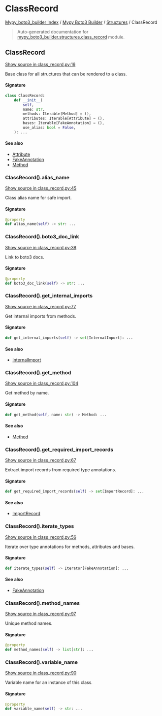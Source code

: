 # ClassRecord

[Mypy_boto3_builder Index](../../README.md#mypy_boto3_builder-index) /
[Mypy Boto3 Builder](../index.md#mypy-boto3-builder) /
[Structures](./index.md#structures) /
ClassRecord

> Auto-generated documentation for [mypy_boto3_builder.structures.class_record](https://github.com/youtype/mypy_boto3_builder/blob/main/mypy_boto3_builder/structures/class_record.py) module.

## ClassRecord

[Show source in class_record.py:16](https://github.com/youtype/mypy_boto3_builder/blob/main/mypy_boto3_builder/structures/class_record.py#L16)

Base class for all structures that can be rendered to a class.

#### Signature

```python
class ClassRecord:
    def __init__(
        self,
        name: str,
        methods: Iterable[Method] = (),
        attributes: Iterable[Attribute] = (),
        bases: Iterable[FakeAnnotation] = (),
        use_alias: bool = False,
    ): ...
```

#### See also

- [Attribute](./attribute.md#attribute)
- [FakeAnnotation](../type_annotations/fake_annotation.md#fakeannotation)
- [Method](./method.md#method)

### ClassRecord().alias_name

[Show source in class_record.py:45](https://github.com/youtype/mypy_boto3_builder/blob/main/mypy_boto3_builder/structures/class_record.py#L45)

Class alias name for safe import.

#### Signature

```python
@property
def alias_name(self) -> str: ...
```

### ClassRecord().boto3_doc_link

[Show source in class_record.py:38](https://github.com/youtype/mypy_boto3_builder/blob/main/mypy_boto3_builder/structures/class_record.py#L38)

Link to boto3 docs.

#### Signature

```python
@property
def boto3_doc_link(self) -> str: ...
```

### ClassRecord().get_internal_imports

[Show source in class_record.py:77](https://github.com/youtype/mypy_boto3_builder/blob/main/mypy_boto3_builder/structures/class_record.py#L77)

Get internal imports from methods.

#### Signature

```python
def get_internal_imports(self) -> set[InternalImport]: ...
```

#### See also

- [InternalImport](../type_annotations/internal_import.md#internalimport)

### ClassRecord().get_method

[Show source in class_record.py:104](https://github.com/youtype/mypy_boto3_builder/blob/main/mypy_boto3_builder/structures/class_record.py#L104)

Get method by name.

#### Signature

```python
def get_method(self, name: str) -> Method: ...
```

#### See also

- [Method](./method.md#method)

### ClassRecord().get_required_import_records

[Show source in class_record.py:67](https://github.com/youtype/mypy_boto3_builder/blob/main/mypy_boto3_builder/structures/class_record.py#L67)

Extract import records from required type annotations.

#### Signature

```python
def get_required_import_records(self) -> set[ImportRecord]: ...
```

#### See also

- [ImportRecord](../import_helpers/import_record.md#importrecord)

### ClassRecord().iterate_types

[Show source in class_record.py:56](https://github.com/youtype/mypy_boto3_builder/blob/main/mypy_boto3_builder/structures/class_record.py#L56)

Iterate over type annotations for methods, attributes and bases.

#### Signature

```python
def iterate_types(self) -> Iterator[FakeAnnotation]: ...
```

#### See also

- [FakeAnnotation](../type_annotations/fake_annotation.md#fakeannotation)

### ClassRecord().method_names

[Show source in class_record.py:97](https://github.com/youtype/mypy_boto3_builder/blob/main/mypy_boto3_builder/structures/class_record.py#L97)

Unique method names.

#### Signature

```python
@property
def method_names(self) -> list[str]: ...
```

### ClassRecord().variable_name

[Show source in class_record.py:90](https://github.com/youtype/mypy_boto3_builder/blob/main/mypy_boto3_builder/structures/class_record.py#L90)

Variable name for an instance of this class.

#### Signature

```python
@property
def variable_name(self) -> str: ...
```
